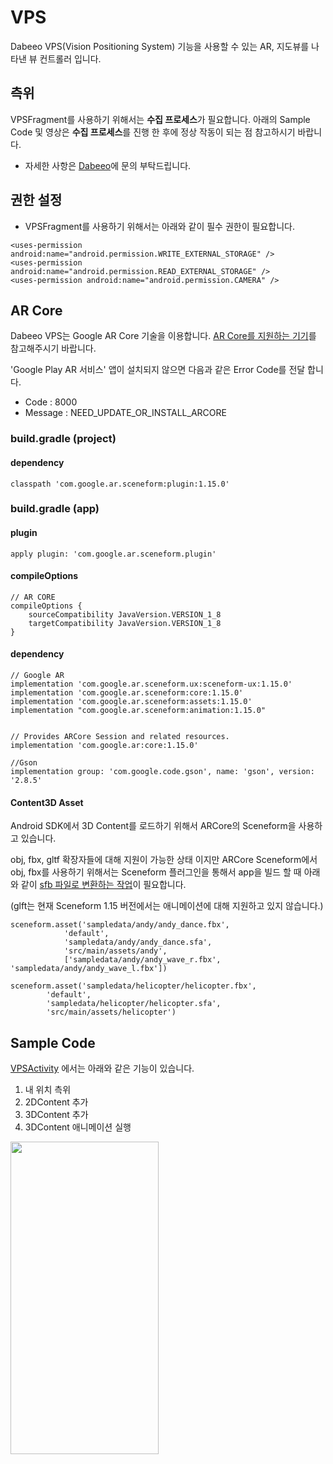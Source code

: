 # VPS
Dabeeo VPS(Vision Positioning System) 기능을 사용할 수 있는 AR, 지도뷰를 나타낸 뷰 컨트롤러 입니다.

## 측위
VPSFragment를 사용하기 위해서는 **수집 프로세스**가 필요합니다.
아래의 Sample Code 및 영상은 **수집 프로세스**를 진행 한 후에 정상 작동이 되는 점 참고하시기 바랍니다.

* 자세한 사항은 [Dabeeo](https://www.dabeeo.com/ko/contact/)에 문의 부탁드립니다.

## 권한 설정
* VPSFragment를 사용하기 위해서는 아래와 같이 필수 권한이 필요합니다.

```android
<uses-permission android:name="android.permission.WRITE_EXTERNAL_STORAGE" />
<uses-permission android:name="android.permission.READ_EXTERNAL_STORAGE" />
<uses-permission android:name="android.permission.CAMERA" />
```

## AR Core
Dabeeo VPS는 Google AR Core 기술을 이용합니다.
[AR Core를 지원하는 기기](https://developers.google.com/ar/discover/supported-devices)를 참고해주시기 바랍니다.

'Google Play AR 서비스' 앱이 설치되지 않으면 다음과 같은 Error Code를 전달 합니다.

* Code : 8000
* Message : NEED_UPDATE_OR_INSTALL_ARCORE	

### build.gradle (project)
#### dependency
```
classpath 'com.google.ar.sceneform:plugin:1.15.0'
```

### build.gradle (app)

#### plugin
```
apply plugin: 'com.google.ar.sceneform.plugin'
```

#### compileOptions
```
// AR CORE
compileOptions {
    sourceCompatibility JavaVersion.VERSION_1_8
    targetCompatibility JavaVersion.VERSION_1_8
}
```

#### dependency
```
// Google AR
implementation 'com.google.ar.sceneform.ux:sceneform-ux:1.15.0'
implementation 'com.google.ar.sceneform:core:1.15.0'
implementation 'com.google.ar.sceneform:assets:1.15.0'
implementation "com.google.ar.sceneform:animation:1.15.0"


// Provides ARCore Session and related resources.
implementation 'com.google.ar:core:1.15.0'

//Gson
implementation group: 'com.google.code.gson', name: 'gson', version: '2.8.5'

```

#### Content3D Asset

Android SDK에서 3D Content를 로드하기 위해서 ARCore의 Sceneform을 사용하고 있습니다.

obj, fbx, gltf 확장자들에 대해 지원이 가능한 상태 이지만 ARCore Sceneform에서 obj, fbx를 사용하기 위해서는
Sceneform 플러그인을 통해서 app을 빌드 할 때 아래와 같이 [sfb 파일로 변환하는 작업](https://developers.google.com/sceneform/develop/import-assets)이 필요합니다.

(glft는 현재 Sceneform 1.15 버전에서는 애니메이션에 대해 지원하고 있지 않습니다.)

```
sceneform.asset('sampledata/andy/andy_dance.fbx',
            'default',
            'sampledata/andy/andy_dance.sfa',
            'src/main/assets/andy',
            ['sampledata/andy/andy_wave_r.fbx', 'sampledata/andy/andy_wave_l.fbx'])

sceneform.asset('sampledata/helicopter/helicopter.fbx',
        'default',
        'sampledata/helicopter/helicopter.sfa',
        'src/main/assets/helicopter')
```


## Sample Code
[VPSActivity](./VPSActivity.kt) 에서는 아래와 같은 기능이 있습니다.

1. 내 위치 측위
2. 2DContent 추가
3. 3DContent 추가
4. 3DContent 애니메이션 실행

<img src="sample.gif" width="236.5" height="500" />